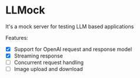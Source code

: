 # LLMock

It's a mock server for testing LLM based applications

Features:

- [x] Support for OpenAI request and response model
- [x] Streaming response
- [ ] Concurrent request handling
- [ ] Image upload and download
